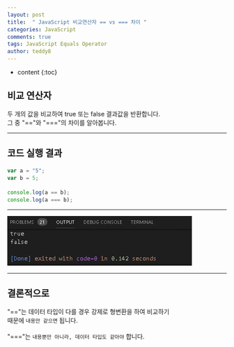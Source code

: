 ```yaml
---
layout: post   
title:  " JavaScript 비교연산자 == vs === 차이 "
categories: JavaScript
comments: true
tags: JavaScript Equals Operator
author: teddy8  
---
```

* content
{:toc}

## 비교 연산자
두 개의 값을 비교하여 true 또는 false 결과값을 반환합니다.<br> 
그 중 "=="와 "==="의 차이를 알아봅니다.

---

## 코드 실행 결과
``` js
var a = "5";
var b = 5;

console.log(a == b);
console.log(a === b);
```

---

![](/_posts\img\javascript\Double_Equals_vs_Triple_Equals.png)

---

## 결론적으로<br>
"=="는 데이터 타입이 다를 경우 강제로 형변환을 하여 
비교하기<br> 때문에 `내용만 같으면` 됩니다.<br><br>
"==="는 `내용뿐만 아니라, 데이터 타입도 같아야` 합니다.